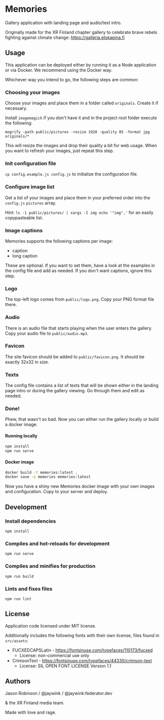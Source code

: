 # Memories

Gallery application with landing page and audio/text intro.

Originally made for the XR Finland chapter gallery to celebrate
brave rebels fighting against climate change: https://galleria.elokapina.fi

## Usage

This application can be deployed either by running it as a Node application or via Docker.
We recommend using the Docker way.

Whichever way you intend to go, the following steps are common:

### Choosing your images

Choose your images and place them in a folder called `originals`. Create it if necessary.

Install `imagemagick` if you don't have it and in the project root folder execute the following:

`mogrify -path public/pictures -resize 1920 -quality 85 -format jpg originals/*`

This will resize the images and drop their quality a bit for web usage. When you want to
refresh your images, just repeat this step.

### Init configuration file

`cp config.example.js config.js` to initialize the configuration file.

### Configure image list

Get a list of your images and place them in your preferred order into the `config.js`
`pictures` array.

Hint: `ls -1 public/pictures/ | xargs -I img echo '"img",'` for an easily copypasteable list.

### Image captions

Memories supports the following captions per image:
* caption
* long caption

These are optional. If you want to set them, have a look at the examples in the config
file and add as needed. If you don't want captions, ignore this step.

### Logo

The top-left logo comes from `public/logo.png`. Copy your PNG format file there.

### Audio

There is an audio file that starts playing when the user enters the gallery.
Copy your audio file to `public/audio.mp3`.

### Favicon

The site favicon should be added to `public/favicon.png`. It should be exactly 32x32 in size.

### Texts

The config file contains a list of texts that will be shown either in the landing page
intro or during the gallery viewing. Go through them and edit as needed.

### Done!

Phew, that wasn't so bad. Now you can either run the gallery locally or build a docker image.

#### Running locally

```bash
npm install
npm run serve
```

#### Docker image

```bash
docker build -t memories:latest .
docker save -o memories memories:latest
```

Now you have a shiny new Memories docker image with your own images and configuration.
Copy to your server and deploy.

## Development

### Install dependencies

```
npm install
```

### Compiles and hot-reloads for development

```
npm run serve
```

### Compiles and minifies for production
```
npm run build
```

### Lints and fixes files
```
npm run lint
```

## License

Application code licensed under MIT license.

Additionally includes the following fonts with their own license,
files found in `src/assets`:
* FUCXEDCAPSLatin - https://fontsinuse.com/typefaces/110173/fucxed
  - License: non-commercial use only
* CrimsonText - https://fontsinuse.com/typefaces/44330/crimson-text
  - License: SIL OPEN FONT LICENSE Version 1.1

## Authors

Jason Robinson / @jaywink / @jaywink:federator.dev

& the XR Finland media team.

Made with love and rage.
